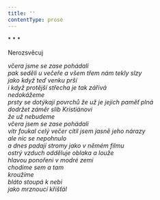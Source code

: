 ```yaml
---
title: ''
contentType: prose
---
```


\* \* \*

Nerozsvěcuj

_včera jsme se zase pohádali  
pak seděli u večeře a všem třem nám tekly slzy  
jako když teď venku prší  
i když protější střecha je tak zářivá  
nedokážeme  
prsty se dotýkají povrchů že už je jejich paměť plná  
dodržet záměr slib Kristiánovi  
že už nebudeme  
včera jsem se zase pohádali  
vítr foukal celý večer cítil jsem jasně jeho nárazy  
ale nic se nepohnulo  
a dnes padají stromy jako v němém filmu  
ostrý vzduch odděluje oblaka a louže  
hlavou ponořeni v modré zemi  
chodíme sem a tam  
kroužíme  
bláto stoupá k nebi  
jako mrznoucí křišťál_
